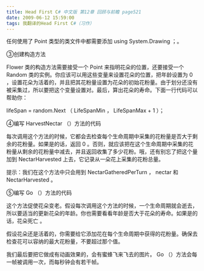 ```yaml
---
title: Head First C# 中文版 第12章 回顾与前瞻 page521
date: 2009-06-12 15:59:00
tags: 我翻译的Head First C#（习作）
---
```

任何使用了  Point  类型的类文件中都需要添加  using System.Drawing  ；。

  

③创建构造方法

  

Flower  类的构造方法需要接受一个  Point  来指明花朵的位置，还要接受一个  Random
类的实例。你应该可以用这些变量来设置花朵的位置，把年龄设置为  0
，设置花朵为活着的，并且把其花粉量设置为花朵的初始花粉量。由于划分还没有被采集过，所以要把这个变量设置对。最后，算出花朵的寿命。下面一行代码可以帮助你：

  

lifeSpan = random.Next  （  LifeSpanMin  ，  LifeSpanMax + 1  ）；

  

④编写  HarvestNectar  （）方法的代码

  

每次调用这个方法的时候，它都会去检查每个生命周期中采集的花粉量是否大于剩余的花粉量。如果是的话，返回  0
。否则，就应该把在这个生命周期中采集的花粉量从剩余的花粉量中减去，并且返回收集了多少花粉。哦，还有别忘了把这个量加到  NectarHarvested
上去，它记录从一朵花上采集的花粉总量。

提示：我们在这个方法中只会用到  NectarGatheredPerTurn  ，  nectar  和  NectarHarvested  。

  

⑤编写  Go  （）方法的代码

  

这个方法促使花朵变老。假设每次调用这个方法的时候，一个生命周期就会逝去，所以要适当的更新花朵的年龄。你也需要看看年龄是否大于花朵的寿命。如果是的话，花朵死亡
。

  

假设花朵还是活着的，你需要给它添加花在每个生命周期中获得的花粉量。确保去检查花可以容纳的最大花粉量，不要超过那个值。

  

我们最后要把它做成有动画效果的，会有蜜蜂飞来飞去的图片。  Go  （）方法会每一帧被调用一次，而每秒钟会有若干帧。



